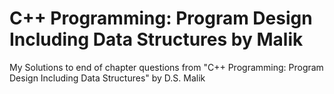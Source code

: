 # C++ Programming: Program Design Including Data Structures by Malik
My Solutions to end of chapter questions from
"C++ Programming: Program Design Including Data Structures"
by D.S. Malik
